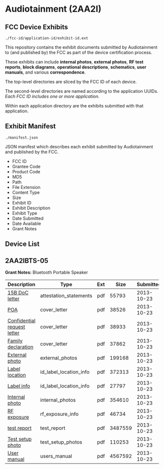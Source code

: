 # Audiotainment (2AA2I)
## FCC Device Exhibits

```
./fcc-id/application-id/exhibit-id.ext
```

This repository contains the exhibit documents submitted by Audiotainment to (and published by) the FCC as part of the device certification process.

These exhibits can include **internal photos**, **external photos**, **RF test reports**, **block diagrams**, **operational descriptions**, **schematics**, **user manuals**, and various **correspondence**.

The top-level directories are sliced by the FCC ID of each device.

The second-level directories are named according to the application UUIDs. *Each FCC ID includes one or more application.*

Within each application directory are the exhibits submitted with that application. 

## Exhibit Manifest

```
./manifest.json
```

JSON manifest which describes each exhibit submitted by Audiotainment and published by the FCC.

- FCC ID
- Grantee Code
- Product Code
- MD5
- Path
- File Extension
- Content Type
- Size
- Exhibit ID
- Exhibit Description
- Exhibit Type
- Date Submitted
- Date Available
- Grant Notes

## Device List
## 2AA2IBTS-05
**Grant Notes:** Bluetooth Portable Speaker

| Description | Type | Ext | Size | Submitted | Available |
| ----------- | ---- | --- | ---- | --------- | --------- |
| [15B DoC letter](2AA2IBTS-05/2a9122875cdf88007b51943b826adf18/2099346.pdf) | attestation_statements | pdf | 55793 | 2013-10-23 | 2013-10-23 |
| [POA](2AA2IBTS-05/2a9122875cdf88007b51943b826adf18/2099344.pdf) | cover_letter | pdf | 38526 | 2013-10-23 | 2013-10-23 |
| [Confidential request letter](2AA2IBTS-05/2a9122875cdf88007b51943b826adf18/2099345.pdf) | cover_letter | pdf | 38933 | 2013-10-23 | 2013-10-23 |
| [Family declaration](2AA2IBTS-05/2a9122875cdf88007b51943b826adf18/2099347.pdf) | cover_letter | pdf | 37862 | 2013-10-23 | 2013-10-23 |
| [External photo](2AA2IBTS-05/2a9122875cdf88007b51943b826adf18/2099354.pdf) | external_photos | pdf | 199168 | 2013-10-23 | 2013-10-23 |
| [Label location](2AA2IBTS-05/2a9122875cdf88007b51943b826adf18/2099356.pdf) | id_label_location_info | pdf | 372313 | 2013-10-23 | 2013-10-23 |
| [Label info](2AA2IBTS-05/2a9122875cdf88007b51943b826adf18/2099357.pdf) | id_label_location_info | pdf | 27797 | 2013-10-23 | 2013-10-23 |
| [Internal photo](2AA2IBTS-05/2a9122875cdf88007b51943b826adf18/2099355.pdf) | internal_photos | pdf | 354610 | 2013-10-23 | 2013-10-23 |
| [RF exposure](2AA2IBTS-05/2a9122875cdf88007b51943b826adf18/2099351.pdf) | rf_exposure_info | pdf | 46734 | 2013-10-23 | 2013-10-23 |
| [test report](2AA2IBTS-05/2a9122875cdf88007b51943b826adf18/2099352.pdf) | test_report | pdf | 3487559 | 2013-10-23 | 2013-10-23 |
| [Test setup photo](2AA2IBTS-05/2a9122875cdf88007b51943b826adf18/2099353.pdf) | test_setup_photos | pdf | 110253 | 2013-10-23 | 2013-10-23 |
| [User manual](2AA2IBTS-05/2a9122875cdf88007b51943b826adf18/2099358.pdf) | users_manual | pdf | 4567592 | 2013-10-23 | 2013-10-23 |
